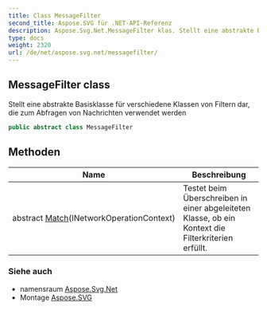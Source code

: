 ```yaml
---
title: Class MessageFilter
second_title: Aspose.SVG für .NET-API-Referenz
description: Aspose.Svg.Net.MessageFilter klas. Stellt eine abstrakte Basisklasse für verschiedene Klassen von Filtern dar die zum Abfragen von Nachrichten verwendet werden
type: docs
weight: 2320
url: /de/net/aspose.svg.net/messagefilter/
---
```

## MessageFilter class

Stellt eine abstrakte Basisklasse für verschiedene Klassen von Filtern dar, die zum Abfragen von Nachrichten verwendet werden

```csharp
public abstract class MessageFilter
```

## Methoden

| Name | Beschreibung |
| --- | --- |
| abstract [Match](../../aspose.svg.net/messagefilter/match/)(INetworkOperationContext) | Testet beim Überschreiben in einer abgeleiteten Klasse, ob ein Kontext die Filterkriterien erfüllt. |

### Siehe auch

* namensraum [Aspose.Svg.Net](../../aspose.svg.net/)
* Montage [Aspose.SVG](../../)



